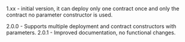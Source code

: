 1.xx - initial version, it can deploy only one contract once and only the contract no parameter constructor is used. 

2.0.0 - Supports multiple deployment and contract constructors with parameters. 
2.0.1 - Improved documentation, no functional changes. 